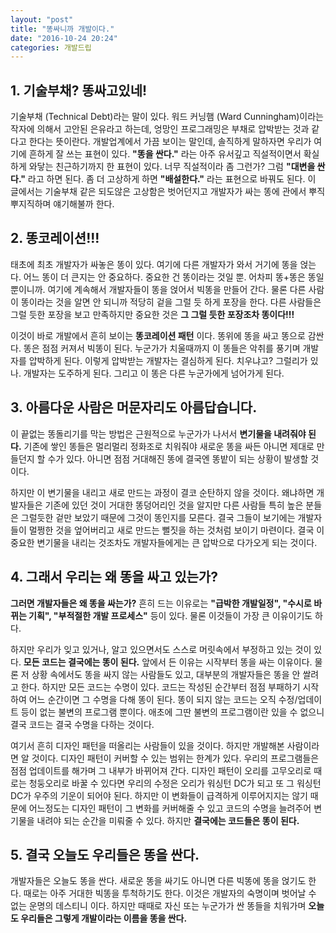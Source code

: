 ```yaml
---
layout: "post"
title: "똥싸니까 개발이다."
date: "2016-10-24 20:24"
categories: 개발드립
---
```


## 1. 기술부채? 똥싸고있네!

기술부채 (Technical Debt)라는 말이 있다. 워드 커닝햄 (Ward Cunningham)이라는 작자에 의해서 고안된 은유라고 하는데, 엉망인 프로그래밍은 부채로 압박받는 것과 같다고 한다는 뜻이란다. 개발업계에서 가끔 보이는 말인데, 솔직하게 말하자면 우리가 여기에 흔하게 잘 쓰는 표현이 있다. **"똥을 싼다."** 라는 아주 유서깊고 직설적이면서 확실하게 와닿는 친근하기까지 한 표현이 있다. 너무 직설적이라 좀 그런가? 그럼 **"대변을 싼다."** 라고 하면 된다. 좀 더 고상하게 하면 **"배설한다."** 라는 표현으로 바꿔도 된다. 이 글에서는 기술부채 같은 되도않은 고상함은 벗어던지고 개발자가 싸는 똥에 관에서 뿌직뿌지직하며 얘기해불까 한다.

## 2. 똥코레이션!!!

태초에 최초 개발자가 싸놓은 똥이 있다. 여기에 다른 개발자가 와서 거기에 똥을 얹는다. 어느 똥이 더 큰지는 안 중요하다. 중요한 건 똥이라는 것일 뿐. 어차피 똥+똥은 똥일뿐이니까. 여기에 계속해서 개발자들이 똥을 얹어서 빅똥을 만들어 간다. 물론 다른 사람이 똥이라는 것을 알면 안 되니까 적당히 겉을 그럴 듯 하게 포장을 한다. 다른 사람들은 그럴 듯한 포장을 보고 만족하지만 중요한 것은 **그 그럴 듯한 포장조차 똥이다!!!**

이것이 바로 개발에서 흔히 보이는 **똥코레이션 패턴** 이다. 똥위에 똥을 싸고 똥으로 감싼다. 똥은 점점 커져서 빅똥이 된다. 누군가가 치울때까지 이 똥들은 악취를 풍기며 개발자를 압박하게 된다. 이렇게 압박받는 개발자는 결심하게 된다. 치우냐고? 그럴리가 있나. 개발자는 도주하게 된다. 그리고 이 똥은 다른 누군가에게 넘어가게 된다.

## 3. 아름다운 사람은 머문자리도 아름답습니다.

이 끝없는 똥돌리기를 막는 방법은 근원적으로 누군가가 나서서 **변기물을 내려줘야 된다.** 기존에 쌓인 똥들은 멀리멀리 정화조로 치워줘야 새로운 똥을 싸든 아니면 제대로 만들던지 할 수가 있다. 아니면 점점 거대해진 똥에 결국엔 똥밭이 되는 상황이 발생할 것이다.

하지만 이 변기물을 내리고 새로 만드는 과정이 결코 순탄하지 않을 것이다. 왜냐하면 개발자들은 기존에 있던 것이 거대한 똥덩어리인 것을 알지만 다른 사람들 특히 높은 분들은 그럴듯한 겉만 보았기 때문에 그것이 똥인지를 모른다. 결국 그들이 보기에는 개발자들이 멀쩡한 것을 엎어버리고 새로 만드는 뻘짓을 하는 것처럼 보이기 마련이다. 결국 이 중요한 변기물을 내리는 것조차도 개발자들에게는 큰 압박으로 다가오게 되는 것이다.

## 4. 그래서 우리는 왜 똥을 싸고 있는가?

**그러면 개발자들은 왜 똥을 싸는가?** 흔히 드는 이유로는 **"급박한 개발일정", "수시로 바뀌는 기획", "부적절한 개발 프로세스"** 등이 있다. 물론 이것들이 가장 큰 이유이기도 하다.

하지만 우리가 잊고 있거나, 알고 있으면서도 스스로 머릿속에서 부정하고 있는 것이 있다. **모든 코드는 결국에는 똥이 된다.** 앞에서 든 이유는 시작부터 똥을 싸는 이유이다. 물론 저 상황 속에서도 똥을 싸지 않는 사람들도 있고, 대부분의 개발자들은 똥을 안 쌀려고 한다. 하지만 모든 코드는 수명이 있다. 코드는 작성된 순간부터 점점 부패하기 시작하여 어느 순간이면 그 수명을 다해 똥이 된다. 똥이 되지 않는 코드는 오직 수정/업데이트 등이 없는 불변의 프로그램 뿐이다. 애초에 그딴 불변의 프로그램이란 있을 수 없으니 결국 코드는 결국 수명을 다하는 것이다.

여기서 흔히 디자인 패턴을 떠올리는 사람들이 있을 것이다. 하지만 개발해본 사람이라면 알 것이다. 디자인 패턴이 커버할 수 있는 범위는 한계가 있다. 우리의 프로그램들은 점점 업데이트를 해가며 그 내부가 바뀌어져 간다. 디자인 패턴이 오리를 고무오리로 때로는 청둥오리로 바꿀 수 있다면 우리의 수정은 오리가 워싱턴 DC가 되고 또 그 워싱턴 DC가 우주의 기운이 되어야 된다. 하지만 이 변화들이 급격하게 이루어지지는 않기 때문에 어느정도는 디자인 패턴이 그 변화를 커버해줄 수 있고 코드의 수명을 늘려주어 변기물을 내려야 되는 순간을 미뤄줄 수 있다. 하지만 **결국에는 코드들은 똥이 된다.**

## 5. 결국 오늘도 우리들은 똥을 싼다.

개발자들은 오늘도 똥을 싼다. 새로운 똥을 싸기도 아니면 다른 빅똥에 똥을 얹기도 한다. 때로는 아주 거대한 빅똥을 투척하기도 한다. 이것은 개발자의 숙명이며 벗어날 수 없는 운명의 데스티니 이다. 하지만 때때로 자신 또는 누군가가 싼 똥들을 치워가며 **오늘도 우리들은 그렇게 개발이라는 이름을 똥을 싼다.**
